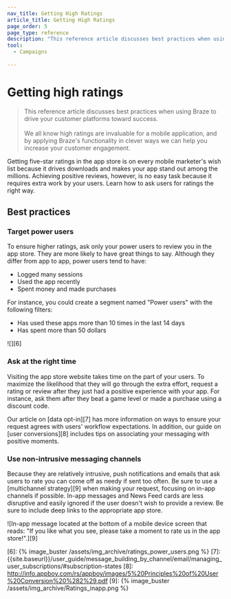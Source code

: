 ```yaml
---
nav_title: Getting High Ratings
article_title: Getting High Ratings
page_order: 5
page_type: reference
description: "This reference article discusses best practices when using Braze to drive your customer platforms toward success."
tool:
  - Campaigns
  
---
```


# Getting high ratings

> This reference article discusses best practices when using Braze to drive your customer platforms toward success.
> <br>
> <br>
> We all know high ratings are invaluable for a mobile application, and by applying Braze's functionality in clever ways we can help you increase your customer engagement. 

Getting five-star ratings in the app store is on every mobile marketer's wish list because it drives downloads and makes your app stand out among the millions. Achieving positive reviews, however, is no easy task because it requires extra work by your users. Learn how to ask users for ratings the right way.

## Best practices

### Target power users

To ensure higher ratings, ask only your power users to review you in the app store. They are more likely to have great things to say. Although they differ from app to app, power users tend to have:

- Logged many sessions
- Used the app recently
- Spent money and made purchases

For instance, you could create a segment named "Power users" with the following filters:
- Has used these apps more than 10 times in the last 14 days
- Has spent more than 50 dollars

![][6]

### Ask at the right time

Visiting the app store website takes time on the part of your users. To maximize the likelihood that they will go through the extra effort, request a rating or review after they just had a positive experience with your app. For instance, ask them after they beat a game level or made a purchase using a discount code.

Our article on [data opt-in][7] has more information on ways to ensure your request agrees with users' workflow expectations. In addition, our guide on [user conversions][8] includes tips on associating your messaging with positive moments.

### Use non-intrusive messaging channels

Because they are relatively intrusive, push notifications and emails that ask users to rate you can come off as needy if sent too often. Be sure to use a [multichannel strategy][9] when making your request, focusing on in-app channels if possible. In-app messages and News Feed cards are less disruptive and easily ignored if the user doesn't wish to provide a review. Be sure to include deep links to the appropriate app store.

![In-app message located at the bottom of a mobile device screen that reads: "If you like what you see, please take a moment to rate us in the app store!".][9]


[6]: {% image_buster /assets/img_archive/ratings_power_users.png %}
[7]: {{site.baseurl}}/user_guide/message_building_by_channel/email/managing_user_subscriptions/#subscription-states
[8]: http://info.appboy.com/rs/appboy/images/5%20Principles%20of%20User%20Conversion%20%282%29.pdf
[9]: {% image_buster /assets/img_archive/Ratings_inapp.png %}
